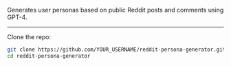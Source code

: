 
Generates user personas based on public Reddit posts and comments using GPT-4.

---


 Clone the repo:
```bash
git clone https://github.com/YOUR_USERNAME/reddit-persona-generator.git
cd reddit-persona-generator
